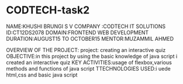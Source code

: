 # CODTECH-task2
NAME:KHUSHI BRUNGI S V
COMPANY :CODTECH IT SOLUTIONS
ID:CT12DS2078
DOMAIN:FRONTEND WEB DEVELOPMENT
DURATION:AUGUST15 TO OCTOBER15
MENTOR:MUZAMMIL AHMED

OVERVIEW OF THE PROJECT:
project: creating an interactive quiz
OBJECTIVE:in this project by using the basic knowledge of java script i created an interactive quiz
KEY ACTIVITIES:usage of flexbox,various methods and functions of java script
TTECHNOLOGIES USED:i uede html,css and basic java script
